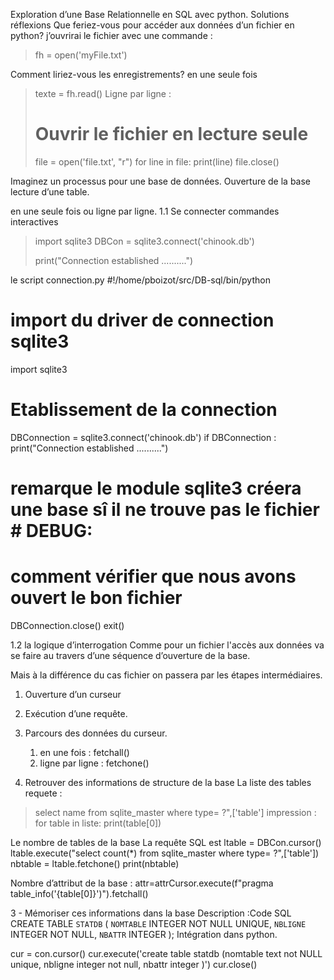 ﻿Exploration d’une Base Relationnelle
en SQL avec python.
Solutions
réflexions
Que feriez-vous pour accéder aux données d’un fichier en python?
j’ouvrirai le fichier avec une commande : 
> fh = open('myFile.txt')


Comment liriez-vous les enregistrements?
en une seule fois 
> texte = fh.read()
Ligne par ligne :
> # Ouvrir le fichier en lecture seule
> file = open('file.txt', "r")
> for line in file:
>    print(line)
> file.close()


Imaginez un processus pour une base de données.
Ouverture de la base
lecture d’une table.


en une seule fois ou ligne par ligne. 
1.1 Se connecter 
commandes interactives


> import sqlite3
> DBCon = sqlite3.connect('chinook.db')
> 
> print("Connection established ..........")


le script
connection.py
#!/home/pboizot/src/DB-sql/bin/python
# import du driver de connection sqlite3
import sqlite3
# Etablissement de la connection
DBConnection = sqlite3.connect('chinook.db')
if DBConnection :
    print("Connection established ..........")
# remarque le module sqlite3 créera une base sî il ne trouve pas le fichier # DEBUG:
# comment vérifier que nous avons ouvert le bon fichier


DBConnection.close()
exit()




1.2 la logique d’interrogation
Comme pour un fichier l'accès aux données va se faire au travers d’une séquence d’ouverture de la base.


Mais à la différence du cas fichier on passera par les étapes intermédiaires.
1. Ouverture d’un curseur
2. Exécution d’une requête. 
3. Parcours des données du curseur.
   1. en une fois :                 fetchall()
   2. ligne par ligne :         fetchone()


2. Retrouver des informations de structure de la base
La liste des tables 
requete :
> select name from sqlite_master where type= ?",['table']
impression : 
> for table in liste:
            print(table[0])


Le nombre de tables de la base
La requête SQL  est 
ltable = DBCon.cursor()
ltable.execute("select count(*) from sqlite_master where type= ?",['table'])
nbtable = ltable.fetchone()
print(nbtable)




Nombre d’attribut de la base :
attr=attrCursor.execute(f"pragma table_info('{table[0]}')").fetchall()


 3 - Mémoriser ces informations dans la base
Description :Code SQL
CREATE TABLE `STATDB` (
        `NOMTABLE`        INTEGER NOT NULL UNIQUE,
        `NBLIGNE`        INTEGER NOT NULL,
        `NBATTR`        INTEGER
);
Intégration dans python.


cur = con.cursor()
cur.execute('create table statdb (nomtable text not NULL unique, nbligne integer not null, nbattr integer )')
cur.close()